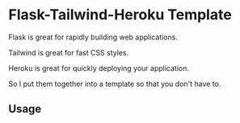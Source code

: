 # Flask-Tailwind-Heroku Template

Flask is great for rapidly building web applications.

Tailwind is great for fast CSS styles.

Heroku is great for quickly deploying your application.

So I put them together into a template so that you don't have to.

## Usage
